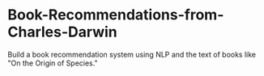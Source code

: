 # Book-Recommendations-from-Charles-Darwin
Build a book recommendation system using NLP and the text of books like "On the Origin of Species."



